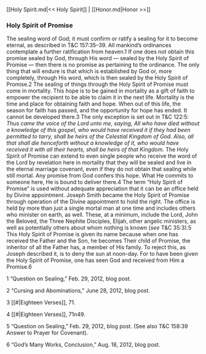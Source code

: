 [[Holy Spirit.md|<< Holy Spirit]]  |  [[Honor.md|Honor >>]]

### Holy Spirit of Promise
The sealing word of God; it must confirm or ratify a sealing for it to become eternal, as described in T&C 157:35–39. All mankind’s ordinances contemplate a further ratification from heaven.1 If one does not obtain this promise sealed by God, through His word — sealed by the Holy Spirit of Promise — then there is no promise as pertaining to the ordinance. The only thing that will endure is that which is established by God or, more completely, through His word, which is then sealed by the Holy Spirit of Promise.2 The sealing of things through the Holy Spirit of Promise must come in mortality. This hope is to be gained in mortality as a gift of faith to empower the recipient to be able to claim it in the next life. Mortality is the time and place for obtaining faith and hope. When out of this life, the season for faith has passed, and the opportunity for hope has ended. It cannot be developed there.3 The only exception is set out in T&C 122:5: *Thus came the voice of the Lord unto me, saying, All who have died without a knowledge of this gospel, who would have received it if they had been permitted to tarry, shall be heirs of the Celestial Kingdom of God. Also, all that shall die henceforth without a knowledge of it, who would have received it with all their hearts, shall be heirs of that Kingdom.* The Holy Spirit of Promise can extend to even single people who receive the word of the Lord by revelation here in mortality that they will be sealed and live in the eternal marriage covenant, even if they do not obtain that sealing while still mortal. Any promise from God confers this hope. What He commits to someone here, He is bound to deliver there.4 The term “Holy Spirit of Promise” is used without adequate appreciation that it can be an office held by Divine appointment. Joseph Smith became the Holy Spirit of Promise through operation of the Divine appointment to hold the right. The office is held by more than just a single mortal man at one time and includes others who minister on earth, as well. These, at a minimum, include the Lord, John the Beloved, the Three Nephite Disciples, Elijah, other angelic ministers, as well as potentially others about whom nothing is known (*see* T&C 35:3).5 This Holy Spirit of Promise is given its name because when one has received the Father and the Son, he becomes Their child of Promise, the inheritor of all the Father has, a member of His family. To reject this, as Joseph described it, is to deny the sun at noon-day. For to have been given the Holy Spirit of Promise, one has seen God and received from Him a Promise.6



1 “Question on Sealing,” Feb. 29, 2012, blog post.


2 “Cursing and Abominations,” June 28, 2012, blog post.


3
[[#|Eighteen Verses]], 71.


4
[[#|Eighteen Verses]], 71n49.


5 “Question on Sealing,” Feb. 29, 2012, blog post. (See also T&C 158:39 Answer to Prayer for Covenant).


6 “God’s Many Works, Conclusion,” Aug. 18, 2012, blog post.